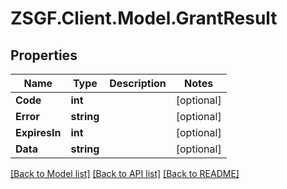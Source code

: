 # ZSGF.Client.Model.GrantResult

## Properties

Name | Type | Description | Notes
------------ | ------------- | ------------- | -------------
**Code** | **int** |  | [optional] 
**Error** | **string** |  | [optional] 
**ExpiresIn** | **int** |  | [optional] 
**Data** | **string** |  | [optional] 

[[Back to Model list]](../../README.md#documentation-for-models) [[Back to API list]](../../README.md#documentation-for-api-endpoints) [[Back to README]](../../README.md)

